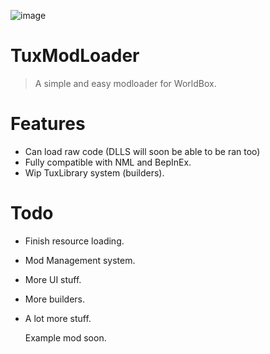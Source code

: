 ![image](https://github.com/user-attachments/assets/b9b7d4ba-09f2-4c95-b828-ff0f32ee3c76)
# TuxModLoader
> A simple and easy modloader for WorldBox.

# Features
- Can load raw code (DLLS will soon be able to be ran too)
- Fully compatible with NML and BepInEx.
- Wip TuxLibrary system (builders).

 # Todo

 - Finish resource loading.
 - Mod Management system.
 - More UI stuff.
 - More builders.
 - A lot more stuff.

   Example mod soon.
   

